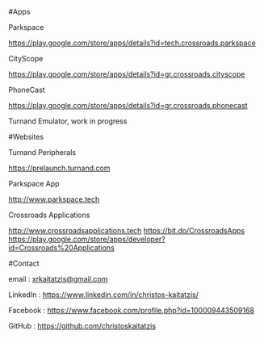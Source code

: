 #Apps

Parkspace

https://play.google.com/store/apps/details?id=tech.crossroads.parkspace

CityScope

https://play.google.com/store/apps/details?id=gr.crossroads.cityscope

PhoneCast

https://play.google.com/store/apps/details?id=gr.crossroads.phonecast

Turnand Emulator, work in progress


#Websites

Turnand Peripherals 

https://prelaunch.turnand.com

Parkspace App

http://www.parkspace.tech

Crossroads Applications

http://www.crossroadsapplications.tech
https://bit.do/CrossroadsApps
https://play.google.com/store/apps/developer?id=Crossroads%20Applications


#Contact

email :  xrkaitatzis@gmail.com 

LinkedIn :  https://www.linkedin.com/in/christos-kaitatzis/

Facebook :  https://www.facebook.com/profile.php?id=100009443509168

GitHub :  https://github.com/christoskaitatzis






